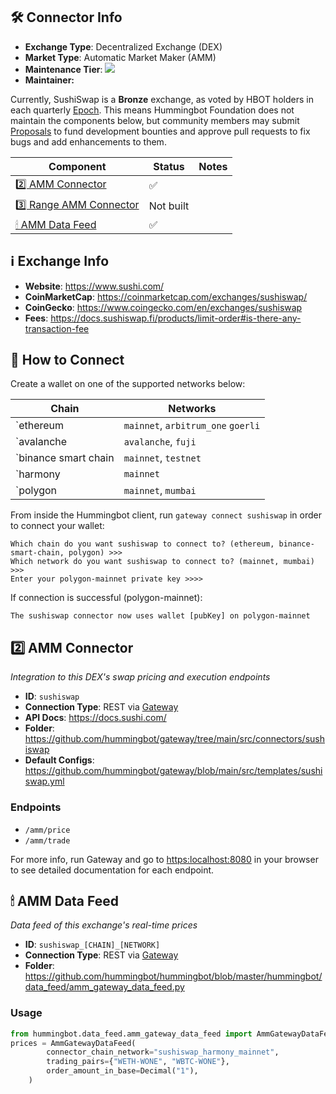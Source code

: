 ## 🛠 Connector Info

- **Exchange Type**: Decentralized Exchange (DEX)
- **Market Type**: Automatic Market Maker (AMM)
- **Maintenance Tier**: ![](https://img.shields.io/static/v1?label=Hummingbot&message=BRONZE&color=green)
- **Maintainer:** 

Currently, SushiSwap is a **Bronze** exchange, as voted by HBOT holders in each quarterly [Epoch](/governance/epochs). This means Hummingbot Foundation does not maintain the components below, but community members may submit [Proposals](/governance/proposals) to fund development bounties and approve pull requests to fix bugs and add enhancements to them.

| Component | Status | Notes | 
| --------- | ------ | ----- |
| [2️⃣ AMM Connector](#2-amm-connector) | ✅ |
| [3️⃣ Range AMM Connector](#3-range-amm-connector) | Not built |
| [🕯 AMM Data Feed](#amm-data-feed) | ✅ |

## ℹ️ Exchange Info

- **Website**: <https://www.sushi.com/>
- **CoinMarketCap**: <https://coinmarketcap.com/exchanges/sushiswap/>
- **CoinGecko**: <https://www.coingecko.com/en/exchanges/sushiswap>
- **Fees**: https://docs.sushiswap.fi/products/limit-order#is-there-any-transaction-fee

## 🔑 How to Connect

Create a wallet on one of the supported networks below:

| Chain | Networks | 
| ----- | -------- |
| `ethereum | `mainnet`, `arbitrum_one` `goerli` 
| `avalanche | `avalanche`, `fuji` 
| `binance smart chain | `mainnet`, `testnet` 
| `harmony | `mainnet` 
| `polygon | `mainnet`, `mumbai` 

From inside the Hummingbot client, run `gateway connect sushiswap` in order to connect your wallet:
 
```
Which chain do you want sushiswap to connect to? (ethereum, binance-smart-chain, polygon) >>> 
Which network do you want sushiswap to connect to? (mainnet, mumbai) >>>
Enter your polygon-mainnet private key >>>>
```

If connection is successful (polygon-mainnet):
```
The sushiswap connector now uses wallet [pubKey] on polygon-mainnet
```


## 2️⃣ AMM Connector
*Integration to this DEX's swap pricing and execution endpoints*

- **ID**: `sushiswap`
- **Connection Type**: REST via [Gateway](/gateway)
- **API Docs**: <https://docs.sushi.com/>
- **Folder**: <https://github.com/hummingbot/gateway/tree/main/src/connectors/sushiswap>
- **Default Configs**: <https://github.com/hummingbot/gateway/blob/main/src/templates/sushiswap.yml>

### Endpoints

- `/amm/price`
- `/amm/trade`


For more info, run Gateway and go to <https:localhost:8080> in your browser to see detailed documentation for each endpoint.

## 🕯 AMM Data Feed
*Data feed of this exchange's real-time prices*

- **ID**: `sushiswap_[CHAIN]_[NETWORK]`
- **Connection Type**: REST via [Gateway](/gateway)
- **Folder**: <https://github.com/hummingbot/hummingbot/blob/master/hummingbot/data_feed/amm_gateway_data_feed.py>

### Usage

```python
from hummingbot.data_feed.amm_gateway_data_feed import AmmGatewayDataFeed
prices = AmmGatewayDataFeed(
        connector_chain_network="sushiswap_harmony_mainnet",
        trading_pairs={"WETH-WONE", "WBTC-WONE"},
        order_amount_in_base=Decimal("1"),
    )
```